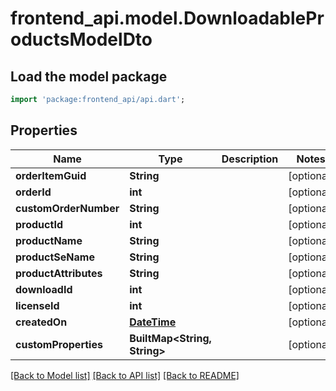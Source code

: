 # frontend_api.model.DownloadableProductsModelDto

## Load the model package
```dart
import 'package:frontend_api/api.dart';
```

## Properties
Name | Type | Description | Notes
------------ | ------------- | ------------- | -------------
**orderItemGuid** | **String** |  | [optional] 
**orderId** | **int** |  | [optional] 
**customOrderNumber** | **String** |  | [optional] 
**productId** | **int** |  | [optional] 
**productName** | **String** |  | [optional] 
**productSeName** | **String** |  | [optional] 
**productAttributes** | **String** |  | [optional] 
**downloadId** | **int** |  | [optional] 
**licenseId** | **int** |  | [optional] 
**createdOn** | [**DateTime**](DateTime.md) |  | [optional] 
**customProperties** | **BuiltMap&lt;String, String&gt;** |  | [optional] 

[[Back to Model list]](../README.md#documentation-for-models) [[Back to API list]](../README.md#documentation-for-api-endpoints) [[Back to README]](../README.md)


